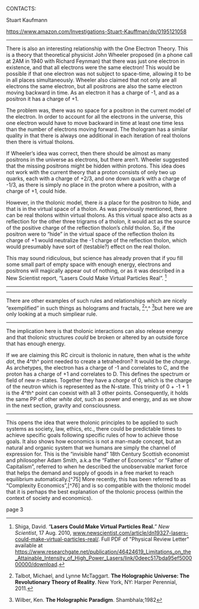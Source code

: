 CONTACTS:



Stuart Kaufmann

https://www.amazon.com/Investigations-Stuart-Kauffman/dp/0195121058



<hr>



There is also an interesting relationship with the One Electron Theory.  This is a theory that theoretical physicist John Wheeler proposed (in a phone call at 2AM in 1940 with Richard Feynman) that there was just one electron in existence, and that all electrons were the same electron! This would be possible if that one electron was not subject to space-time, allowing it to be in all places simultaneously.  Wheeler also claimed that not only are all electrons the same electron, but all positrons are also the same electron moving backward in time.  As an electron it has a charge of -1, and as a positron it has a charge of +1.

The problem was, there was no space for a positron in the current model of the electron. In order to account for all the electrons in the universe, this one electron would have to move backward in time at least one time less than the number of electrons moving forward.  The thologram has a similar quality in that there is always one additional in each iteration of real tholons then there is virtual tholons.

If Wheeler’s idea was correct, then there should be almost as many positrons in the universe as electrons, but there aren’t.  Wheeler suggested that the missing positrons might be hidden within protons.  This idea does not work with the current theory that a proton consists of only two up quarks, each with a charge of +2/3, and one down quark with a charge of -1/3, as there is simply no place in the proton where a positron, with a charge of +1, could hide.

However, in the tholonic model, there *is* a place for the positron to hide, and that is in the virtual space of a tholon.  As was previously mentioned, there can be real tholons within virtual tholons.  As this virtual space also acts as a reflection for the other three trigrams of a tholon, it would act as the source of the positive charge of the reflection tholon’s *child* tholon.  So, if the positron were to “hide” in the virtual space of the reflection tholon its charge of +1 would neutralize the -1 charge of the reflection tholon, which would presumably have sort of (testable?) effect on the real tholon.

This may sound ridiculous, but science has already proven that if you fill some small part of empty space with enough energy, electrons and positrons will magically appear out of nothing, or as it was described in a New Scientist report, “Lasers Could Make Virtual Particles Real”.  [^72]





[^72]: Shiga, David. “**Lasers Could Make Virtual Particles Real.**” *New Scientist*, 17 Aug. 2010, www.newscientist.com/article/dn19327-lasers-could-make-virtual-particles-real/. Full PDF of "Physical Review Letter" available at https://www.researchgate.net/publication/46424619_Limitations_on_the_Attainable_Intensity_of_High_Power_Lasers/link/0deec517bda95ef500000000/download.

<hr>

[^190]: Emoto, Masaru. **The True Power of Water: Healing and Discovering Ourselves**. Beyond Words Pub., 2005.;Emoto, Masaru. **Messages from Water and the Universe.** Hay House, 2010.; Emoto, Masaru. **Messages from Water: The First Pictures of Frozen Water Crystals.** Hado Publishing, 2004.

<hr>



There are other examples of such rules and relationships which are nicely “exemplified” in such things as holograms and fractals, [^186]^,^  [^187]but here we are only looking at a much simpliear rule.



[^186]: Talbot, Michael, and Lynne McTaggart. **The Holographic Universe: The Revolutionary Theory of Reality**. New York, NY: Harper Perennial, 2011.
[^187]: Wilber, Ken. **The Holographic Paradigm**. Shambhala;1982

<hr>

The implication here is that tholonic interactions can also release energy and that tholonic structures *could* be broken or altered by an outside force that has enough energy.



If we are claiming this RC circuit is tholonic in nature, then what is the *white dot*, the 4^th^ point needed to create a tetrahedron? It would be the *charge*. As archetypes, the electron has a charge of -1 and correlates to C, and the proton has a charge of +1 and correlates to D.  This defines the spectrum or field of new *n*-states. Together they have a *charge* of 0, which is the charge of the neutron which is represented as the N-state.  This trinity of 0 + -1 + 1 is the 4^th^ point can coexist with all 3 other points.   Consequently, it holds the same PP  of other *white dot*, such as power and energy, and as we show in the next section, gravity and consciousness.


<hr>

This opens the idea that were tholonic principles to be applied to such systems as society, law, ethics, etc., there could be predictable times to achieve specific goals following specific rules of how to achieve those goals.  It also shows how economics is not a man-made concept, but an natural and organic system that we humans are simply the channel of expression for.  This is the “invisible hand” 18th Century Scottish economist and philosopher Adam Smith, a.k.a  the “Father of Economics” or “Father of Capitalism”, referred to when he described the unobservable market force that helps the demand and supply of goods in a free market to reach equilibrium automatically.[^75] More recently, this has been referred to as “Complexity Economics”,[^76] and is so compatible with the tholonic model that it is perhaps the best explanation of the tholonic process (within the context of society and economics).



page 3
